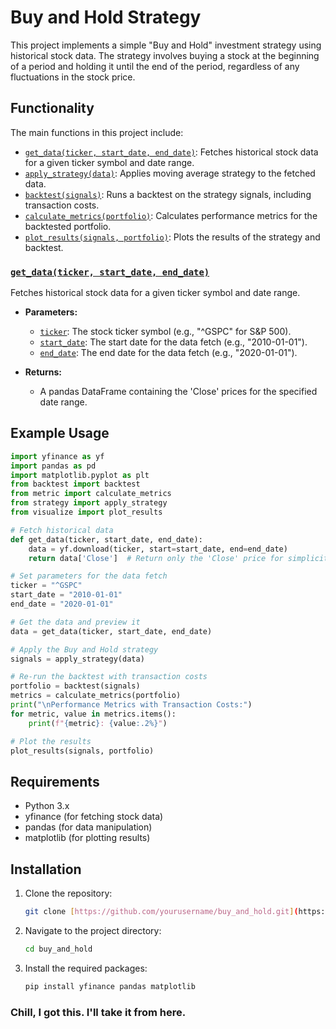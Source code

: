 # Buy and Hold Strategy

This project implements a simple "Buy and Hold" investment strategy using historical stock data. The strategy involves buying a stock at the beginning of a period and holding it until the end of the period, regardless of any fluctuations in the stock price.

## Functionality

The main functions in this project include:

-   [`get_data(ticker, start_date, end_date)`](<command:_github.copilot.openSymbolFromReferences?%5B%22get_data(ticker%2C%20start_date%2C%20end_date)%22%2C%5B%7B%22uri%22%3A%7B%22%24mid%22%3A1%2C%22fsPath%22%3A%22%2FUsers%2Fanubhav100rao%2Fdevelopment%2Fbacktesting_strategies%2Fmain.py%22%2C%22external%22%3A%22file%3A%2F%2F%2FUsers%2Fanubhav100rao%2Fdevelopment%2Fbacktesting_strategies%2Fmain.py%22%2C%22path%22%3A%22%2FUsers%2Fanubhav100rao%2Fdevelopment%2Fbacktesting_strategies%2Fmain.py%22%2C%22scheme%22%3A%22file%22%7D%2C%22pos%22%3A%7B%22line%22%3A13%2C%22character%22%3A4%7D%7D%5D%5D> "Go to definition"): Fetches historical stock data for a given ticker symbol and date range.
-   [`apply_strategy(data)`](<command:_github.copilot.openSymbolFromReferences?%5B%22apply_strategy(data)%22%2C%5B%7B%22uri%22%3A%7B%22%24mid%22%3A1%2C%22fsPath%22%3A%22%2FUsers%2Fanubhav100rao%2Fdevelopment%2Fbacktesting_strategies%2Fmain.py%22%2C%22external%22%3A%22file%3A%2F%2F%2FUsers%2Fanubhav100rao%2Fdevelopment%2Fbacktesting_strategies%2Fmain.py%22%2C%22path%22%3A%22%2FUsers%2Fanubhav100rao%2Fdevelopment%2Fbacktesting_strategies%2Fmain.py%22%2C%22scheme%22%3A%22file%22%7D%2C%22pos%22%3A%7B%22line%22%3A7%2C%22character%22%3A21%7D%7D%5D%5D> "Go to definition"): Applies moving average strategy to the fetched data.
-   [`backtest(signals)`](<command:_github.copilot.openSymbolFromReferences?%5B%22backtest(signals)%22%2C%5B%7B%22uri%22%3A%7B%22%24mid%22%3A1%2C%22fsPath%22%3A%22%2FUsers%2Fanubhav100rao%2Fdevelopment%2Fbacktesting_strategies%2Fmain.py%22%2C%22external%22%3A%22file%3A%2F%2F%2FUsers%2Fanubhav100rao%2Fdevelopment%2Fbacktesting_strategies%2Fmain.py%22%2C%22path%22%3A%22%2FUsers%2Fanubhav100rao%2Fdevelopment%2Fbacktesting_strategies%2Fmain.py%22%2C%22scheme%22%3A%22file%22%7D%2C%22pos%22%3A%7B%22line%22%3A5%2C%22character%22%3A5%7D%7D%5D%5D> "Go to definition"): Runs a backtest on the strategy signals, including transaction costs.
-   [`calculate_metrics(portfolio)`](<command:_github.copilot.openSymbolFromReferences?%5B%22calculate_metrics(portfolio)%22%2C%5B%7B%22uri%22%3A%7B%22%24mid%22%3A1%2C%22fsPath%22%3A%22%2FUsers%2Fanubhav100rao%2Fdevelopment%2Fbacktesting_strategies%2Fmain.py%22%2C%22external%22%3A%22file%3A%2F%2F%2FUsers%2Fanubhav100rao%2Fdevelopment%2Fbacktesting_strategies%2Fmain.py%22%2C%22path%22%3A%22%2FUsers%2Fanubhav100rao%2Fdevelopment%2Fbacktesting_strategies%2Fmain.py%22%2C%22scheme%22%3A%22file%22%7D%2C%22pos%22%3A%7B%22line%22%3A6%2C%22character%22%3A19%7D%7D%5D%5D> "Go to definition"): Calculates performance metrics for the backtested portfolio.
-   [`plot_results(signals, portfolio)`](<command:_github.copilot.openSymbolFromReferences?%5B%22plot_results(signals%2C%20portfolio)%22%2C%5B%7B%22uri%22%3A%7B%22%24mid%22%3A1%2C%22fsPath%22%3A%22%2FUsers%2Fanubhav100rao%2Fdevelopment%2Fbacktesting_strategies%2Fmain.py%22%2C%22external%22%3A%22file%3A%2F%2F%2FUsers%2Fanubhav100rao%2Fdevelopment%2Fbacktesting_strategies%2Fmain.py%22%2C%22path%22%3A%22%2FUsers%2Fanubhav100rao%2Fdevelopment%2Fbacktesting_strategies%2Fmain.py%22%2C%22scheme%22%3A%22file%22%7D%2C%22pos%22%3A%7B%22line%22%3A8%2C%22character%22%3A22%7D%7D%5D%5D> "Go to definition"): Plots the results of the strategy and backtest.

### [`get_data(ticker, start_date, end_date)`](<command:_github.copilot.openSymbolFromReferences?%5B%22get_data(ticker%2C%20start_date%2C%20end_date)%22%2C%5B%7B%22uri%22%3A%7B%22%24mid%22%3A1%2C%22fsPath%22%3A%22%2FUsers%2Fanubhav100rao%2Fdevelopment%2Fbacktesting_strategies%2Fmain.py%22%2C%22external%22%3A%22file%3A%2F%2F%2FUsers%2Fanubhav100rao%2Fdevelopment%2Fbacktesting_strategies%2Fmain.py%22%2C%22path%22%3A%22%2FUsers%2Fanubhav100rao%2Fdevelopment%2Fbacktesting_strategies%2Fmain.py%22%2C%22scheme%22%3A%22file%22%7D%2C%22pos%22%3A%7B%22line%22%3A13%2C%22character%22%3A4%7D%7D%5D%5D> "Go to definition")

Fetches historical stock data for a given ticker symbol and date range.

-   **Parameters:**

    -   [`ticker`](command:_github.copilot.openSymbolFromReferences?%5B%22ticker%22%2C%5B%7B%22uri%22%3A%7B%22%24mid%22%3A1%2C%22fsPath%22%3A%22%2FUsers%2Fanubhav100rao%2Fdevelopment%2Fbacktesting_strategies%2Fmain.py%22%2C%22external%22%3A%22file%3A%2F%2F%2FUsers%2Fanubhav100rao%2Fdevelopment%2Fbacktesting_strategies%2Fmain.py%22%2C%22path%22%3A%22%2FUsers%2Fanubhav100rao%2Fdevelopment%2Fbacktesting_strategies%2Fmain.py%22%2C%22scheme%22%3A%22file%22%7D%2C%22pos%22%3A%7B%22line%22%3A13%2C%22character%22%3A13%7D%7D%5D%5D "Go to definition"): The stock ticker symbol (e.g., "^GSPC" for S&P 500).
    -   [`start_date`](command:_github.copilot.openSymbolFromReferences?%5B%22start_date%22%2C%5B%7B%22uri%22%3A%7B%22%24mid%22%3A1%2C%22fsPath%22%3A%22%2FUsers%2Fanubhav100rao%2Fdevelopment%2Fbacktesting_strategies%2Fmain.py%22%2C%22external%22%3A%22file%3A%2F%2F%2FUsers%2Fanubhav100rao%2Fdevelopment%2Fbacktesting_strategies%2Fmain.py%22%2C%22path%22%3A%22%2FUsers%2Fanubhav100rao%2Fdevelopment%2Fbacktesting_strategies%2Fmain.py%22%2C%22scheme%22%3A%22file%22%7D%2C%22pos%22%3A%7B%22line%22%3A13%2C%22character%22%3A21%7D%7D%5D%5D "Go to definition"): The start date for the data fetch (e.g., "2010-01-01").
    -   [`end_date`](command:_github.copilot.openSymbolFromReferences?%5B%22end_date%22%2C%5B%7B%22uri%22%3A%7B%22%24mid%22%3A1%2C%22fsPath%22%3A%22%2FUsers%2Fanubhav100rao%2Fdevelopment%2Fbacktesting_strategies%2Fmain.py%22%2C%22external%22%3A%22file%3A%2F%2F%2FUsers%2Fanubhav100rao%2Fdevelopment%2Fbacktesting_strategies%2Fmain.py%22%2C%22path%22%3A%22%2FUsers%2Fanubhav100rao%2Fdevelopment%2Fbacktesting_strategies%2Fmain.py%22%2C%22scheme%22%3A%22file%22%7D%2C%22pos%22%3A%7B%22line%22%3A13%2C%22character%22%3A33%7D%7D%5D%5D "Go to definition"): The end date for the data fetch (e.g., "2020-01-01").

-   **Returns:**
    -   A pandas DataFrame containing the 'Close' prices for the specified date range.

## Example Usage

```python
import yfinance as yf
import pandas as pd
import matplotlib.pyplot as plt
from backtest import backtest
from metric import calculate_metrics
from strategy import apply_strategy
from visualize import plot_results

# Fetch historical data
def get_data(ticker, start_date, end_date):
    data = yf.download(ticker, start=start_date, end=end_date)
    return data['Close']  # Return only the 'Close' price for simplicity

# Set parameters for the data fetch
ticker = "^GSPC"
start_date = "2010-01-01"
end_date = "2020-01-01"

# Get the data and preview it
data = get_data(ticker, start_date, end_date)

# Apply the Buy and Hold strategy
signals = apply_strategy(data)

# Re-run the backtest with transaction costs
portfolio = backtest(signals)
metrics = calculate_metrics(portfolio)
print("\nPerformance Metrics with Transaction Costs:")
for metric, value in metrics.items():
    print(f"{metric}: {value:.2%}")

# Plot the results
plot_results(signals, portfolio)
```

## Requirements

-   Python 3.x
-   yfinance (for fetching stock data)
-   pandas (for data manipulation)
-   matplotlib (for plotting results)

## Installation

1. Clone the repository:
    ```sh
    git clone [https://github.com/yourusername/buy_and_hold.git](https://github.com/anubhav100rao/backtesting_stretegies)
    ```
2. Navigate to the project directory:
    ```sh
    cd buy_and_hold
    ```
3. Install the required packages:
    ```sh
    pip install yfinance pandas matplotlib
    ```

### Chill, I got this. I'll take it from here.
